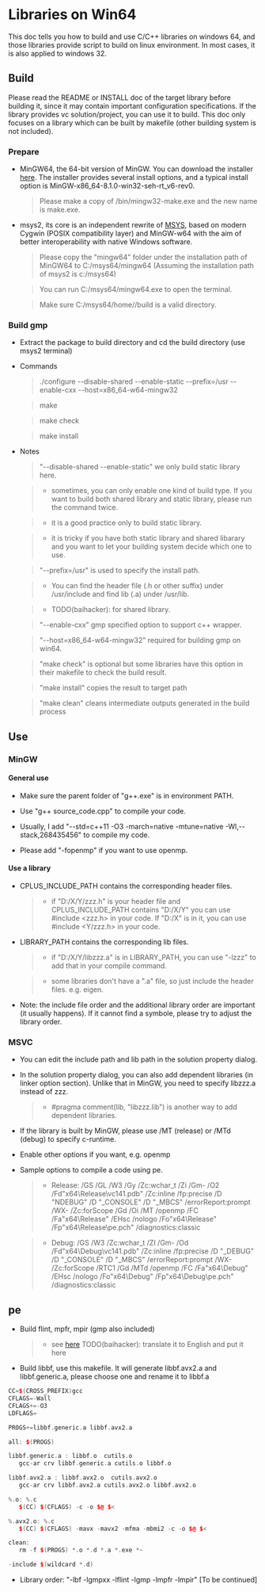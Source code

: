 # Libraries on Win64

This doc tells you how to build and use C/C++ libraries on windows 64, and those libraries provide script to build on linux environment. In most cases, it is also applied to windows 32.

## Build

Please read the README or INSTALL doc of the target library before building it, since it may contain important configuration specifications. If the library provides vc solution/project, you can use it to build. This doc only focuses on a library which can be built by makefile (other building system is not included).

### Prepare
* MinGW64, the 64-bit version of MinGW. You can download the installer [here](https://sourceforge.net/projects/mingw-w64/). The installer provides several install options, and a typical install option is MinGW-x86_64-8.1.0-win32-seh-rt_v6-rev0.
  > Please make a copy of <parent path>/bin/mingw32-make.exe and the new name is make.exe.

* msys2, its core is an independent rewrite of [MSYS](http://www.mingw.org/wiki/MSYS), based on modern Cygwin (POSIX compatibility layer) and MinGW-w64 with the aim of better interoperability with native Windows software.
  > Please copy the "mingw64" folder under the installation path of MinGW64 to C:/msys64/mingw64 (Assuming the installation path of msys2 is c:/msys64)
  
  > You can run C:/msys64/mingw64.exe to open the terminal.
  
  > Make sure C:/msys64/home/<computer user name>/build is a valid directory.

### Build gmp
* Extract the package to build directory and cd the build directory (use msys2 terminal)
* Commands
  > ./configure --disable-shared --enable-static --prefix=/usr --enable-cxx --host=x86_64-w64-mingw32
  
  > make
  
  > make check
  
  > make install
  
* Notes
  > "--disable-shared --enable-static" we only build static library here.
  
     >* sometimes, you can only enable one kind of build type. If you want to build both shared library and static library, please run the command twice.
     
     >* it is a good practice only to build static library.
     
     >* it is tricky if you have both static library and shared libarary and you want to let your building system decide which one to use.
     
  > "--prefix=/usr" is used to specify the install path.
  
     >* You can find the header file (.h or other suffix) under /usr/include and find lib (.a) under /usr/lib.
     
     >* TODO(baihacker): for shared library.
     
  > "--enable-cxx" gmp specified option to support c++ wrapper.
  
  > "--host=x86_64-w64-mingw32" required for building gmp on win64.

  > "make check" is optional but some libraries have this option in their makefile to check the build result.
  
  > "make install" copies the result to target path
  
  > "make clean" cleans intermediate outputs generated in the build process

## Use
### MinGW
#### General use
 * Make sure the parent folder of "g++.exe" is in environment PATH.
 
 * Use "g++ source_code.cpp" to compile your code.
 
 * Usually, I add "--std=c++11 -O3 -march=native -mtune=native -Wl,--stack,268435456" to compile my code.
 
 * Please add "-fopenmp" if you want to use openmp.
 
#### Use a library
 * CPLUS_INCLUDE_PATH contains the corresponding header files.
 
   >* if "D:/X/Y/zzz.h" is your header file and CPLUS_INCLUDE_PATH contains "D:/X/Y" you can use #include <zzz.h> in your code. If "D:/X" is in it, you can use #include <Y/zzz.h> in your code.
   
 * LIBRARY_PATH contains the corresponding lib files.
 
   >* if "D:/X/Y/libzzz.a" is in LIBRARY_PATH, you can use "-lzzz" to add that in your compile command.
   
   >* some libraries don't have a ".a" file, so just include the header files. e.g. eigen.
   
 * Note: the include file order and the additional library order are important (it usually happens). If it cannot find a symbole, please try to adjust the library order.
 
### MSVC
 * You can edit the include path and lib path in the solution property dialog.
 
 * In the solution property dialog, you can also add dependent libraries (in linker option section). Unlike that in MinGW, you need to specify libzzz.a instead of zzz.
 
   >* #pragma comment(lib, "libzzz.lib") is another way to add dependent libraries.
   
 * If the library is built by MinGW, please use /MT (release) or /MTd (debug) to specify c-runtime.
 
 * Enable other options if you want, e.g. openmp
 
 * Sample options to compile a code using pe.
 
   >* Release: /GS /GL /W3 /Gy /Zc:wchar_t /Zi /Gm- /O2 /Fd"x64\Release\vc141.pdb" /Zc:inline /fp:precise /D "NDEBUG" /D "_CONSOLE" /D "_MBCS" /errorReport:prompt /WX- /Zc:forScope /Gd /Oi /MT /openmp /FC /Fa"x64\Release\" /EHsc /nologo /Fo"x64\Release\" /Fp"x64\Release\pe.pch" /diagnostics:classic
   
   >* Debug: /GS /W3 /Zc:wchar_t /ZI /Gm- /Od /Fd"x64\Debug\vc141.pdb" /Zc:inline /fp:precise /D "_DEBUG" /D "_CONSOLE" /D "_MBCS" /errorReport:prompt /WX- /Zc:forScope /RTC1 /Gd /MTd /openmp /FC /Fa"x64\Debug\" /EHsc /nologo /Fo"x64\Debug\" /Fp"x64\Debug\pe.pch" /diagnostics:classic

## pe
 * Build flint, mpfr, mpir (gmp also included)
   >* see [here](https://blog.csdn.net/baihacker/article/details/80691977) TODO(baihacker): translate it to English and put it here
 * Build libbf, use this makefile. It will generate libbf.avx2.a and libbf.generic.a, please choose one and rename it to libbf.a
 ```cpp
 CC=$(CROSS_PREFIX)gcc
CFLAGS=-Wall
CFLAGS+=-O3
LDFLAGS=

PROGS+=libbf.generic.a libbf.avx2.a

all: $(PROGS)

libbf.generic.a : libbf.o  cutils.o
	gcc-ar crv libbf.generic.a cutils.o libbf.o

libbf.avx2.a : libbf.avx2.o  cutils.avx2.o
	gcc-ar crv libbf.avx2.a cutils.avx2.o libbf.avx2.o

%.o: %.c
	$(CC) $(CFLAGS) -c -o $@ $<

%.avx2.o: %.c
	$(CC) $(CFLAGS) -mavx -mavx2 -mfma -mbmi2 -c -o $@ $<

clean:
	rm -f $(PROGS) *.o *.d *.a *.exe *~

-include $(wildcard *.d)
 ```
   * Library order: "-lbf -lgmpxx -lflint -lgmp -lmpfr -lmpir"
[To be continued]
